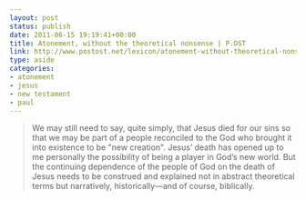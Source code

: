 ```yaml
---
layout: post
status: publish
date: 2011-06-15 19:19:41+00:00
title: Atonement, without the theoretical nonsense | P.OST
link: http://www.postost.net/lexicon/atonement-without-theoretical-nonsense
type: aside
categories:
- atonement
- jesus
- new testament
- paul
---
```


> We may still need to say, quite simply, that Jesus died for our sins so that we may be part of a people reconciled to the God who brought it into existence to be "new creation". Jesus’ death has opened up to me personally the possibility of being a player in God’s new world. But the continuing dependence of the people of God on the death of Jesus needs to be construed and explained not in abstract theoretical terms but narratively, historically—and of course, biblically.
